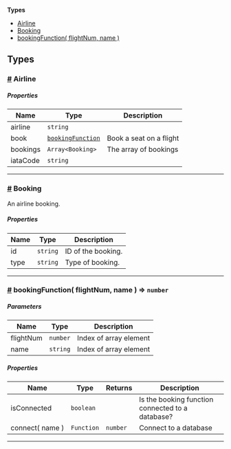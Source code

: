 **Types**

- [Airline](#Airline)
- [Booking](#Booking)
- [bookingFunction( flightNum, name )](#bookingFunction)

## Types

### <a id="Airline" href="#Airline">#</a> Airline

##### Properties

| Name     | Type                                  | Description             |
| -------- | ------------------------------------- | ----------------------- |
| airline  | `string`                              |                         |
| book     | [`bookingFunction`](#bookingFunction) | Book a seat on a flight |
| bookings | `Array<Booking>`                      | The array of bookings   |
| iataCode | `string`                              |                         |

---

### <a id="Booking" href="#Booking">#</a> Booking

An airline booking.

##### Properties

| Name | Type     | Description        |
| ---- | -------- | ------------------ |
| id   | `string` | ID of the booking. |
| type | `string` | Type of booking.   |

---

### <a id="bookingFunction" href="#bookingFunction">#</a> bookingFunction( flightNum, name ) ⇒ `number`

##### Parameters

| Name      | Type     | Description            |
| --------- | -------- | ---------------------- |
| flightNum | `number` | Index of array element |
| name      | `string` | Index of array element |

##### Properties

| Name            | Type       | Returns  | Description                                      |
| --------------- | ---------- | -------- | ------------------------------------------------ |
| isConnected     | `boolean`  |          | Is the booking function connected to a database? |
| connect( name ) | `Function` | `number` | Connect to a database                            |

---
